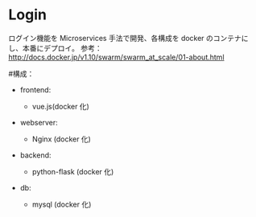 # Login

ログイン機能を Microservices 手法で開発、各構成を docker のコンテナにし、本番にデプロイ。
参考：http://docs.docker.jp/v1.10/swarm/swarm_at_scale/01-about.html

#構成：

- frontend:

  - vue.js(docker 化)

- webserver:

  - Nginx (docker 化)

- backend:

  - python-flask (docker 化)

- db:
  - mysql (docker 化)
